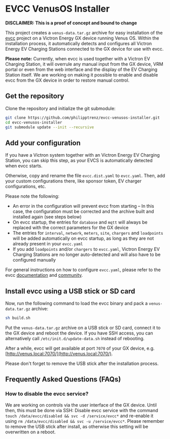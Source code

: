 # EVCC VenusOS Installer

**DISCLAIMER: This is a proof of concept and bound to change**

This project creates a `venus-data.tar.gz` archive for easy installation of the [evcc](https://github.com/evcc-io/evcc) project on a Victron Energy GX device running Venus OS. Within the installation process, it automatically detects and configures all Victron Energy EV Charging Stations connected to the GX device for use with evcc.

**Please note:** Currently, when evcc is used together with a Victron EV Charging Station, it will overrule any manual input from the GX device, VRM portal or even from the web interface and the display of the EV Charging Station itself. We are working on making it possible to enable and disable evcc from the GX device in order to restore manual control.

## Get the repository

Clone the repository and initialize the git submodule:
```sh
git clone https://github.com/philipptrenz/evcc-venusos-installer.git
cd evcc-venusos-installer
git submodule update --init --recursive
```

## Add your configuration

If you have a Victron system together with an Victron Energy EV Charging Station, you can skip this step, as your EVCS is automatically detected when evcc starts.

Otherwise, copy and rename the file `evcc.dist.yaml` to `evcc.yaml`. Then, add your custom configurations there, like sponsor token, EV charger configurations, etc.

Please note the following:
* An error in the configuration will prevent evcc from starting – In this case, the configuration must be corrected and the archive built and installed again (see steps below)
* On evcc startup, the entries for `database` and `mqtt` will always be replaced with the correct parameters for the GX device
* The entries for `interval`, `network`, `meters`, `site`, `chargers` and `loadpoints` will be added automatically on evcc startup, as long as they are not already present in your `evcc.yaml`
* If you add `loadpoints` and/or `chargers` to `evcc.yaml`, Victron Energy EV Charging Stations are no longer auto-detected and will also have to be configured manually

For general instructions on how to configure `evcc.yaml`, please refer to the evcc [documentation](https://docs.evcc.io/en/docs/Home/) and [community](https://github.com/evcc-io/evcc/discussions/).

## Install evcc using a USB stick or SD card

Now, run the following command to load the evcc binary and pack a `venus-data.tar.gz` archive:

```sh
sh build.sh
```

Put the `venus-data.tar.gz` archive on a USB stick or SD card, connect it to the GX device and reboot the device. If you have SSH access, you can alternatively call `/etc/init.d/update-data.sh` instead of rebooting. 

After a while, evcc will get available at port `7070` of your GX device, e.g. [http://venus.local:7070/](http://venus.local:7070/).

Please don't forget to remove the USB stick after the installation process.

## Frequently Asked Questions (FAQs)

### How to disable the evcc service?

We are working on controls via the user interface of the GX device. Until then, this must be done via SSH: Disable evcc service with the command `touch /data/evcc/disabled && svc -d /service/evcc*` and re-enable it using `rm /data/evcc/disabled && svc -u /service/evcc*`. Please remember to remove the USB stick after install, as otherwise this setting will be overwritten on a reboot.